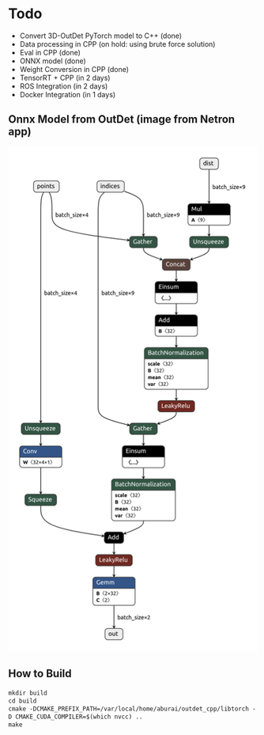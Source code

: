 # Todo
* Convert 3D-OutDet PyTorch model to C++ (done)
* Data processing in CPP (on hold: using brute force solution)
* Eval in CPP (done)
* ONNX model (done)
* Weight Conversion in CPP (done)
* TensorRT + CPP (in 2 days)
* ROS Integration (in 2 days)
* Docker Integration (in 1 days)

## Onnx Model from OutDet (image from Netron app)
![ONNX model from outdet](outdet.onnx.png "Onnx Model")


## How to Build 
``` 
mkdir build 
cd build 
cmake -DCMAKE_PREFIX_PATH=/var/local/home/aburai/outdet_cpp/libtorch -D CMAKE_CUDA_COMPILER=$(which nvcc) ..
make

```